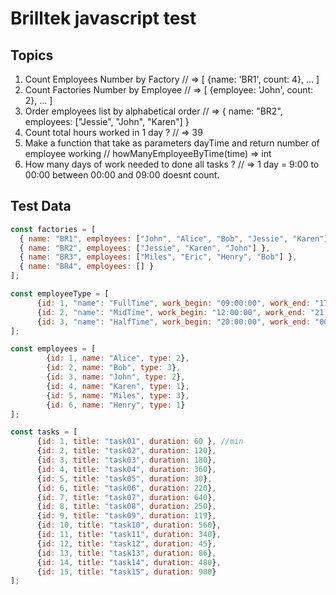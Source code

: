 # Brilltek javascript test

## Topics

1. Count Employees Number by Factory // => [ {name: 'BR1', count: 4}, ... ]
2. Count Factories Number by Employee // => [ {employee: 'John', count: 2}, ... ]
3. Order employees list by alphabetical order // =>   { name: "BR2", employees: ["Jessie", "John", "Karen"] }
4. Count total hours worked in 1 day ? // => 39
5. Make a function that take as parameters dayTime and return number of employee working // howManyEmployeeByTime(time) => int
6. How many days of work needed to done all tasks ? // => 1 day = 9:00 to 00:00 between 00:00 and 09:00 doesnt count.

## Test Data

```js
const factories = [
  { name: "BR1", employees: ["John", "Alice", "Bob", "Jessie", "Karen"] },
  { name: "BR2", employees: ["Jessie", "Karen", "John"] },
  { name: "BR3", employees: ["Miles", "Eric", "Henry", "Bob"] },
  { name: "BR4", employees: [] }
];

const employeeType = [
      {id: 1, "name": "FullTime", work_begin: "09:00:00", work_end: "17:00:00"},
      {id: 2, "name": "MidTime", work_begin: "12:00:00", work_end: "21:00:00"},
      {id: 3, "name": "HalfTime", work_begin: "20:00:00", work_end: "00:00:00"},
];

const employees = [
        {id: 1, name: "Alice", type: 2},
        {id: 2, name: "Bob", type: 3},
        {id: 3, name: "John", type: 2},
        {id: 4, name: "Karen", type: 1},
        {id: 5, name: "Miles", type: 3},
        {id: 6, name: "Henry", type: 1}
];

const tasks = [
      {id: 1, title: "task01", duration: 60 }, //min
      {id: 2, title: "task02", duration: 120},
      {id: 3, title: "task03", duration: 180},
      {id: 4, title: "task04", duration: 360},
      {id: 5, title: "task05", duration: 30},
      {id: 6, title: "task06", duration: 220},
      {id: 7, title: "task07", duration: 640},
      {id: 8, title: "task08", duration: 250},
      {id: 9, title: "task09", duration: 119},
      {id: 10, title: "task10", duration: 560},
      {id: 11, title: "task11", duration: 340},
      {id: 12, title: "task12", duration: 45},
      {id: 13, title: "task13", duration: 86},
      {id: 14, title: "task14", duration: 480},
      {id: 15, title: "task15", duration: 900}
];

```
